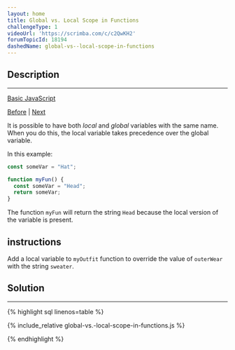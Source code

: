 ```yaml
---
layout: home
title: Global vs. Local Scope in Functions
challengeType: 1
videoUrl: 'https://scrimba.com/c/c2QwKH2'
forumTopicId: 18194
dashedName: global-vs--local-scope-in-functions
---
```


<div class="row">
<div class="columnStmt" markdown="1">

## Description
------

[Basic JavaScript](./README.md) 

[Before](./local-scope-and-functions.md)  | [Next](./understanding-undefined-value-returned-from-a-function.md) 

It is possible to have both <dfn>local</dfn> and <dfn>global</dfn> variables with the same name. When you do this, the local variable takes precedence over the global variable.

In this example:

```js
const someVar = "Hat";

function myFun() {
  const someVar = "Head";
  return someVar;
}
```

The function `myFun` will return the string `Head` because the local version of the variable is present.

##  instructions 

Add a local variable to `myOutfit` function to override the value of `outerWear` with the string `sweater`.

</div>
<div class="columnSol" markdown="1">

## Solution
------

{% highlight sql linenos=table %}

{% include_relative global-vs.-local-scope-in-functions.js %}

{% endhighlight %}

</div>
</div>


